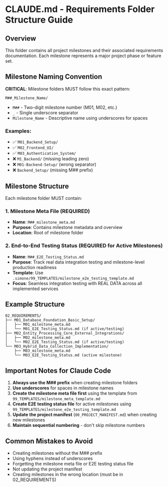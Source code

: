 # CLAUDE.md - Requirements Folder Structure Guide

## Overview

This folder contains all project milestones and their associated requirements documentation. Each milestone represents a major project phase or feature set.

## Milestone Naming Convention

**CRITICAL**: Milestone folders MUST follow this exact pattern:

```
M##_Milestone_Name/
```

- `M##` - Two-digit milestone number (M01, M02, etc.)
- `_` - Single underscore separator
- `Milestone_Name` - Descriptive name using underscores for spaces

### Examples:

- ✅ `M01_Backend_Setup/`
- ✅ `M02_Frontend_UI/`
- ✅ `M03_Authentication_System/`
- ❌ `M1_Backend/` (missing leading zero)
- ❌ `M01-Backend-Setup/` (wrong separator)
- ❌ `Backend_Setup/` (missing M## prefix)

## Milestone Structure

Each milestone folder MUST contain:

### 1. Milestone Meta File (REQUIRED)

- **Name**: `M##_milestone_meta.md`
- **Purpose**: Contains milestone metadata and overview
- **Location**: Root of milestone folder

### 2. End-to-End Testing Status (REQUIRED for Active Milestones)

- **Name**: `M##_E2E_Testing_Status.md`
- **Purpose**: Track real data integration testing and milestone-level production readiness
- **Template**: Use `.simone/99_TEMPLATES/milestone_e2e_testing_template.md`
- **Focus**: Seamless integration testing with REAL DATA across all implemented services

## Example Structure

```
02_REQUIREMENTS/
├── M01_Database_Foundation_Basic_Setup/
│   ├── M01_milestone_meta.md
│   └── M01_E2E_Testing_Status.md (if active/testing)
├── M02_Entity_Processing_Core_External_Integrations/
│   ├── M02_milestone_meta.md
│   └── M02_E2E_Testing_Status.md (if active/testing)
└── M03_Hybrid_Data_Collection_Implementation/
    ├── M03_milestone_meta.md
    └── M03_E2E_Testing_Status.md (active milestone)
```

## Important Notes for Claude Code

1. **Always use the M## prefix** when creating milestone folders
2. **Use underscores** for spaces in milestone names
3. **Create the milestone meta file first** using the template from `99_TEMPLATES/milestone_meta_template.md`
4. **Create E2E testing status file** for active milestones using `99_TEMPLATES/milestone_e2e_testing_template.md`
5. **Update the project manifest** (`00_PROJECT_MANIFEST.md`) when creating new milestones
6. **Maintain sequential numbering** - don't skip milestone numbers

## Common Mistakes to Avoid

- Creating milestones without the M## prefix
- Using hyphens instead of underscores
- Forgetting the milestone meta file or E2E testing status file
- Not updating the project manifest
- Creating milestones in the wrong location (must be in 02_REQUIREMENTS)
